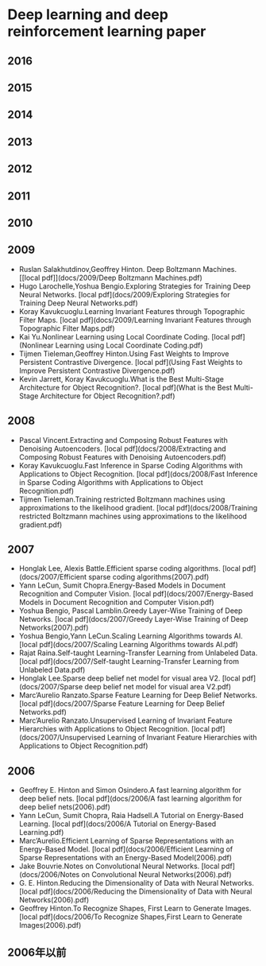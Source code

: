 # Deep learning and deep reinforcement learning paper

## 2016

## 2015

## 2014

## 2013

## 2012

## 2011

## 2010

## 2009

- Ruslan Salakhutdinov,Geoffrey Hinton. Deep Boltzmann Machines. [[local pdf]](docs/2009/Deep Boltzmann Machines.pdf)
- Hugo Larochelle,Yoshua Bengio.Exploring Strategies for Training Deep Neural Networks. [local pdf](docs/2009/Exploring Strategies for Training Deep Neural Networks.pdf)
- Koray Kavukcuoglu.Learning Invariant Features through Topographic Filter Maps. [local pdf](docs/2009/Learning Invariant Features through Topographic Filter Maps.pdf)
- Kai Yu.Nonlinear Learning using Local Coordinate Coding. [local pdf](Nonlinear Learning using Local Coordinate Coding.pdf)
- Tijmen Tieleman,Geoffrey Hinton.Using Fast Weights to Improve Persistent Contrastive Divergence. [local pdf](Using Fast Weights to Improve Persistent Contrastive Divergence.pdf)
- Kevin Jarrett, Koray Kavukcuoglu.What is the Best Multi-Stage Architecture for Object Recognition?. [local pdf](What is the Best Multi-Stage Architecture for Object Recognition?.pdf)

## 2008

- Pascal Vincent.Extracting and Composing Robust Features with Denoising Autoencoders. [local pdf](docs/2008/Extracting and Composing Robust Features with Denoising Autoencoders.pdf)
- Koray Kavukcuoglu.Fast Inference in Sparse Coding Algorithms with Applications to Object Recognition. [local pdf](docs/2008/Fast Inference in Sparse Coding Algorithms with Applications to Object Recognition.pdf)
- Tijmen Tieleman.Training restricted Boltzmann machines using approximations to the likelihood gradient. [local pdf](docs/2008/Training restricted Boltzmann machines using approximations to the likelihood gradient.pdf)

## 2007

- Honglak Lee, Alexis Battle.Efficient sparse coding algorithms. [local pdf](docs/2007/Efficient sparse coding algorithms(2007).pdf)
- Yann LeCun, Sumit Chopra.Energy-Based Models in Document Recognition and Computer Vision. [local pdf](docs/2007/Energy-Based Models in Document Recognition and Computer Vision.pdf)
- Yoshua Bengio, Pascal Lamblin.Greedy Layer-Wise Training of Deep Networks. [local pdf](docs/2007/Greedy Layer-Wise Training of Deep Networks(2007).pdf)
- Yoshua Bengio,Yann LeCun.Scaling Learning Algorithms towards AI. [local pdf](docs/2007/Scaling Learning Algorithms towards AI.pdf)
- Rajat Raina.Self-taught Learning-Transfer Learning from Unlabeled Data. [local pdf](docs/2007/Self-taught Learning-Transfer Learning from Unlabeled Data.pdf)
- Honglak Lee.Sparse deep belief net model for visual area V2. [local pdf](docs/2007/Sparse deep belief net model for visual area V2.pdf)
- Marc’Aurelio Ranzato.Sparse Feature Learning for Deep Belief Networks. [local pdf](docs/2007/Sparse Feature Learning for Deep Belief Networks.pdf)
- Marc’Aurelio Ranzato.Unsupervised Learning of Invariant Feature Hierarchies with Applications to Object Recognition. [local pdf](docs/2007/Unsupervised Learning of Invariant Feature Hierarchies with Applications to Object Recognition.pdf)

## 2006

- Geoffrey E. Hinton and Simon Osindero.A fast learning algorithm for deep belief nets. [local pdf](docs/2006/A fast learning algorithm for deep belief nets(2006).pdf)
- Yann LeCun, Sumit Chopra, Raia Hadsell.A Tutorial on Energy-Based Learning. [local pdf](docs/2006/A Tutorial on Energy-Based Learning.pdf)
- Marc’Aurelio.Efficient Learning of Sparse Representations with an Energy-Based Model. [local pdf](docs/2006/Efficient Learning of Sparse Representations with an Energy-Based Model(2006).pdf)
- Jake Bouvrie.Notes on Convolutional Neural Networks. [local pdf](docs/2006/Notes on Convolutional Neural Networks(2006).pdf)
- G. E. Hinton.Reducing the Dimensionality of Data with Neural Networks. [local pdf](docs/2006/Reducing the Dimensionality of Data with Neural Networks(2006).pdf)
- Geoffrey Hinton.To Recognize Shapes, First Learn to Generate Images. [local pdf](docs/2006/To Recognize Shapes,First Learn to Generate Images(2006).pdf)

## 2006年以前

